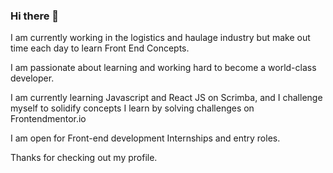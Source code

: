 ### Hi there 👋

I am currently working in the logistics and haulage industry but make out time each day to learn Front End Concepts.

I am passionate about learning and working hard to become a world-class developer.

I am currently learning Javascript and React JS on Scrimba, and I challenge myself to solidify concepts I learn by solving challenges on Frontendmentor.io

I am open for Front-end development Internships and entry roles.

Thanks for checking out my profile.

<!--
**ilivenoble/ilivenoble** is a ✨ _special_ ✨ repository because its `README.md` (this file) appears on your GitHub profile.

Here are some ideas to get you started:

- 🔭 I’m currently working on ...
- 🌱 I’m currently learning ...
- 👯 I’m looking to collaborate on ...
- 🤔 I’m looking for help with ...
- 💬 Ask me about ...
- 📫 How to reach me: ...
- 😄 Pronouns: ...
- ⚡ Fun fact: ...
-->
